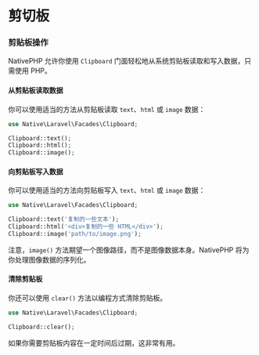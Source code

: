 # 剪切板

### 剪贴板操作

NativePHP 允许你使用 `Clipboard` 门面轻松地从系统剪贴板读取和写入数据，只需使用 PHP。

#### 从剪贴板读取数据

你可以使用适当的方法从剪贴板读取 `text`、`html` 或 `image` 数据：

```php
use Native\Laravel\Facades\Clipboard;

Clipboard::text();
Clipboard::html();
Clipboard::image();
```

#### 向剪贴板写入数据

你可以使用适当的方法向剪贴板写入 `text`、`html` 或 `image` 数据：

```php
use Native\Laravel\Facades\Clipboard;

Clipboard::text('复制的一些文本');
Clipboard::html('<div>复制的一些 HTML</div>');
Clipboard::image('path/to/image.png');
```

注意，`image()` 方法期望一个图像路径，而不是图像数据本身。NativePHP 将为你处理图像数据的序列化。

#### 清除剪贴板

你还可以使用 `clear()` 方法以编程方式清除剪贴板。

```php
use Native\Laravel\Facades\Clipboard;

Clipboard::clear();
```

如果你需要剪贴板内容在一定时间后过期，这非常有用。
